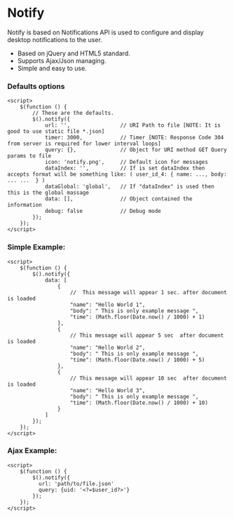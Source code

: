 # Notify 

Notify is based on  Notifications API is used to configure and display desktop notifications to the user. 

+ Based on jQuery and HTML5 standard.
+ Supports Ajax/Json managing.
+ Simple and easy to use.

### Defaults options
    <script>
        $(function () {
            // These are the defaults.
            $().notify({
                url: '',                // URI Path to file [NOTE: It is good to use static file *.json]
                timer: 3000,            // Timer [NOTE: Response Code 304 from server is required for lower interval loops]
                query: {},              // Object for URI method GET Query params to file
                icon: 'notify.png',     // Default icon for messages
                dataIndex: '',          // If is set dataIndex then accepts format will be something like: ( user_id_4: { name: ..., body: ... ...  } )
                dataGlobal: 'global',   // If "dataIndex" is used then this is the global massage
                data: [],               // Object contained the information
                debug: false            // Debug mode
            });
        });     
    </script>

### Simple Example: 
    <script>
        $(function () {
            $().notify({
                data: [
                    {
                        //  This message will appear 1 sec. after document is loaded
                        "name": "Hello World 1",
                        "body": " This is only example message ",
                        "time": (Math.floor(Date.now() / 1000) + 1)
                    },
                    {
                        // This message will appear 5 sec  after document is loaded
                        "name": "Hello World 2",
                        "body": " This is only example message ",
                        "time": (Math.floor(Date.now() / 1000) + 5)
                    },
                    {
                        // This message will appear 10 sec  after document is loaded
                        "name": "Hello World 3",
                        "body": " This is only example message ",
                        "time": (Math.floor(Date.now() / 1000) + 10)
                    }
                ]
            });
        });
    </script>
    
### Ajax Example: 
    <script>
        $(function () {
            $().notify({
              url: 'path/to/file.json'
              query: {uid: '<?=$user_id?>'}
            });
        });
    </script>
    
    




